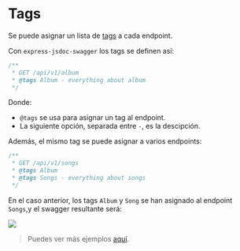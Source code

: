 # Tags
Se puede asignar un lista de [tags](https://swagger.io/docs/specification/grouping-operations-with-tags/) a cada endpoint.

Con `express-jsdoc-swagger` los tags se definen así:
```javascript
/**
 * GET /api/v1/album
 * @tags Album - everything about album
 */
```
Donde:
- `@tags` se usa para asignar un tag al endpoint.
- La siguiente opción, separada entre ` - `, es la descipción.

Además, el mismo tag se puede asignar a varios endpoints:
```javascript
/**
 * GET /api/v1/songs
 * @tags Album
 * @tags Songs - everything about songs
 */
```
En el caso anterior, los tags `Album` y `Song` se han asignado al endpoint `Songs`,y el swagger resultante será:

<img src="./assets/tags.png"/>

> Puedes ver más ejemplos [aquí](https://github.com/BRIKEV/express-jsdoc-swagger/tree/master/examples/tags).

